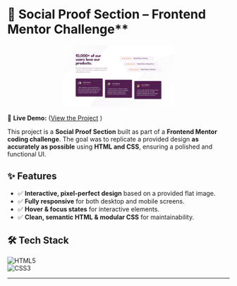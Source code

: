 # 🌟 Social Proof Section – Frontend Mentor Challenge\*\*

<p align="center">
  <img src="design/desktop-design.jpg" alt="Social Profile Section" width="50%">
</p>

🔗 **Live Demo:** ([View the Project](https://chrisbk9674.github.io/social-proof-section/) )

This project is a **Social Proof Section** built as part of a **Frontend Mentor coding challenge**. The goal was to replicate a provided design **as accurately as possible** using **HTML and CSS**, ensuring a polished and functional UI.

## ✨ Features

- ✅ **Interactive, pixel-perfect design** based on a provided flat image.
- ✅ **Fully responsive** for both desktop and mobile screens.
- ✅ **Hover & focus states** for interactive elements.
- ✅ **Clean, semantic HTML & modular CSS** for maintainability.

## 🛠 Tech Stack

![HTML5](https://img.shields.io/badge/HTML5-E34F26?style=flat-square&logo=html5&logoColor=white)  
![CSS3](https://img.shields.io/badge/CSS3-1572B6?style=flat-square&logo=css3&logoColor=white)

---
